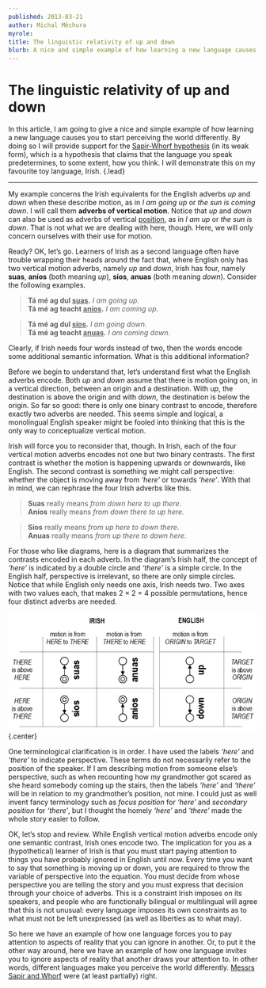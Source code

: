 ```yaml
---
published: 2013-03-21
author: Michal Měchura
myrole:
title: The linguistic relativity of up and down
blurb: A nice and simple example of how learning a new language causes you to start perceiving the world differently.
---
```


# The linguistic relativity of up and down

In this article, I am going to give a nice and simple example of how learning a new language causes you to start perceiving the world differently. By doing so I will provide support for the <a href="https://en.wikipedia.org/wiki/Linguistic_relativity">Sapir-Whorf hypothesis</a> (in its weak form), which is a hypothesis that claims that the language you speak predetermines, to some extent, how you think. I will demonstrate this on my favourite toy language, Irish. {.lead}

---

My example concerns the Irish equivalents for the English adverbs <em>up</em> and <em>down</em> when these describe motion, as in <em>I am going up</em> or <em>the sun is coming down</em>. I will call them <strong>adverbs of vertical motion</strong>. Notice that <em>up</em> and <em>down</em> can also be used as adverbs of vertical <u>position</u>, as in <em>I am up</em> or <em>the sun is down</em>. That is not what we are dealing with here, though. Here, we will only concern ourselves with their use for motion.

Ready? OK, let’s go. Learners of Irish as a second language often have trouble wrapping their heads around the fact that, where English only has two vertical motion adverbs, namely <em>up</em> and <em>down</em>, Irish has four, namely <strong>suas</strong>, <strong>aníos</strong> (both meaning <em>up</em>), <strong>síos</strong>, <strong>anuas</strong> (both meaning <em>down</em>). Consider the following examples.

> <strong>Tá mé ag dul <u>suas</u>.</strong> <em>I am going up.</em>  
> <strong>Tá mé ag teacht <u>aníos</u>.</strong> <em>I am coming up.</em>

> <strong>Tá mé ag dul <u>síos</u>.</strong> <em>I am going down.</em>  
> <strong>Tá mé ag teacht <u>anuas</u>.</strong> <em>I am coming down.</em>

Clearly, if Irish needs four words instead of two, then the words encode some additional semantic information. What is this additional information?

Before we begin to understand that, let’s understand first what the English adverbs encode. Both <em>up</em> and <em>down</em> assume that there is motion going on, in a vertical direction, between an origin and a destination. With <em>up</em>, the destination is above the origin and with <em>down</em>, the destination is below the origin. So far so good: there is only one binary contrast to encode, therefore exactly two adverbs are needed. This seems simple and logical, a monolingual English speaker might be fooled into thinking that this is the only way to conceptualize vertical motion.

Irish will force you to reconsider that, though. In Irish, each of the four vertical motion adverbs encodes not one but two binary contrasts. The first contrast is whether the motion is happening upwards or downwards, like English. The second contrast is something we might call perspective: whether the object is moving away from <em>‘here’</em> or towards <em>‘here’</em>. With that in mind, we can rephrase the four Irish adverbs like this.

> <strong>Suas</strong> really means <em>from down here to up there</em>.  
> <strong>Aníos</strong> really means <em>from down there to up here</em>.

> <strong>Síos</strong> really means <em>from up here to down there</em>.  
> <strong>Anuas</strong> really means <em>from up there to down here</em>.

For those who like diagrams, here is a diagram that summarizes the contrasts encoded in each adverb. In the diagram’s Irish half, the concept of <em>‘here’</em> is indicated by a double circle and <em>‘there’</em> is a simple circle. In the English half, perspective is irrelevant, so there are only simple circles. Notice that while English only needs one axis, Irish needs two. Two axes with two values each, that makes 2 × 2 = 4 possible permutations, hence four distinct adverbs are needed.

![Adverbs of vertical motion in Irish and English](updown.gif){.center}

One terminological clarification is in order. I have used the labels <em>‘here’</em> and <em>‘there’</em> to indicate perspective. These terms do not necessarily refer to the position of the speaker. If I am describing motion from someone else’s perspective, such as when recounting how my grandmother got scared as she heard somebody coming up the stairs, then the labels <em>‘here’</em> and <em>‘there’</em> will be in relation to my grandmother’s position, not mine. I could just as well invent fancy terminology such as <em>focus position</em> for <em>‘here’</em> and <em>secondary position</em> for <em>‘there’</em>, but I thought the homely <em>‘here’</em> and <em>‘there’</em> made the whole story easier to follow.

OK, let’s stop and review. While English vertical motion adverbs encode only one semantic contrast, Irish ones encode two. The implication for you as a (hypothetical) learner of Irish is that you must start paying attention to things you have probably ignored in English until now. Every time you want to say that something is moving up or down, you are required to throw the variable of perspective into the equation. You must decide from whose perspective you are telling the story and you must express that decision through your choice of adverbs. This is a constraint Irish imposes on its speakers, and people who are functionally bilingual or multilingual will agree that this is not unusual: every language imposes its own constraints as to what must not be left unexpressed (as well as liberties as to what may).

So here we have an example of how one language forces you to pay attention to aspects of reality that you can ignore in another. Or, to put it the other way around, here we have an example of how one language invites you to ignore aspects of reality that another draws your attention to. In other words, different languages make you perceive the world differently. <a href="https://en.wikipedia.org/wiki/Linguistic_relativity">Messrs Sapir and Whorf</a> were (at least partially) right.
